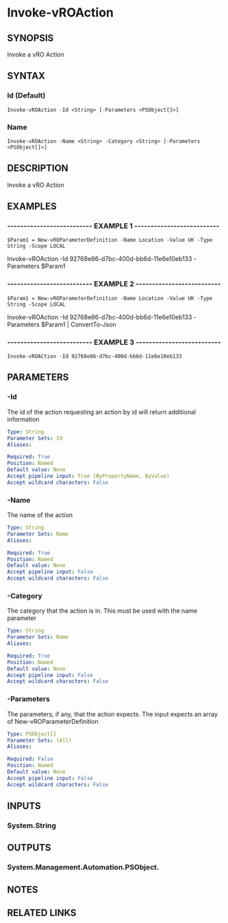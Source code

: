 # Invoke-vROAction

## SYNOPSIS
Invoke a vRO Action

## SYNTAX

### Id (Default)
```
Invoke-vROAction -Id <String> [-Parameters <PSObject[]>]
```

### Name
```
Invoke-vROAction -Name <String> -Category <String> [-Parameters <PSObject[]>]
```

## DESCRIPTION
Invoke a vRO Action

## EXAMPLES

### -------------------------- EXAMPLE 1 --------------------------
```
$Param1 = New-vROParameterDefinition -Name Location -Value UK -Type String -Scope LOCAL
```

Invoke-vROAction -Id 92768e86-d7bc-400d-bb6d-11e6e10eb133 -Parameters $Param1

### -------------------------- EXAMPLE 2 --------------------------
```
$Param1 = New-vROParameterDefinition -Name Location -Value UK -Type String -Scope LOCAL
```

Invoke-vROAction -Id 92768e86-d7bc-400d-bb6d-11e6e10eb133 -Parameters $Param1 | ConvertTo-Json

### -------------------------- EXAMPLE 3 --------------------------
```
Invoke-vROACtion -Id 92768e86-d7bc-400d-bb6d-11e6e10eb133
```

## PARAMETERS

### -Id
The id of the action requesting an action by id will return additional information

```yaml
Type: String
Parameter Sets: Id
Aliases: 

Required: True
Position: Named
Default value: None
Accept pipeline input: True (ByPropertyName, ByValue)
Accept wildcard characters: False
```

### -Name
The name of the action

```yaml
Type: String
Parameter Sets: Name
Aliases: 

Required: True
Position: Named
Default value: None
Accept pipeline input: False
Accept wildcard characters: False
```

### -Category
The category that the action is in.
This must be used with the name parameter

```yaml
Type: String
Parameter Sets: Name
Aliases: 

Required: True
Position: Named
Default value: None
Accept pipeline input: False
Accept wildcard characters: False
```

### -Parameters
The parameters, if any, that the action expects.
The input expects an array of New-vROParameterDefinition

```yaml
Type: PSObject[]
Parameter Sets: (All)
Aliases: 

Required: False
Position: Named
Default value: None
Accept pipeline input: False
Accept wildcard characters: False
```

## INPUTS

### System.String

## OUTPUTS

### System.Management.Automation.PSObject.

## NOTES

## RELATED LINKS

